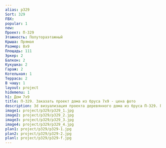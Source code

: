 ```yaml
---
alias: p329
Sort: 329
FBX: 
popular: 1
new: 
Проект: П-329
Этажность: Полутораэтажный
Крыша: Прямая
Размер: 8х9
Площадь: 111
Эркер: 2
Балкон: 2
Кукушка: 2
Гараж: 2
Котельная: 1
Терраса: 2
В чашу: 1
layout: project
hidemenu: 1
h1: Дом 7х9
title: П-329. Заказать проект дома из бруса 7х9 - цена фото
description: 3d визуализация проекта деревянного дома из бруса П-329. Площадь 111 м2, размер 7х9. Вы можете внести любые изменения в проект.
image1: project/p329/p329_1.jpg
image2: project/p329/p329_2.jpg
image3: project/p329/p329_3.jpg
image4: project/p329/p329_4.jpg
plan1: project/p329/p329-1.jpg
plan2: project/p329/p329-2.jpg
planl: project/p329/p329-f.jpg
---
```

